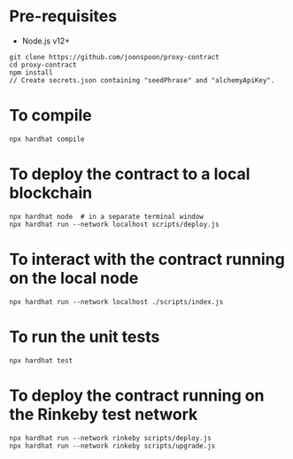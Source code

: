 # Pre-requisites
- Node.js v12+
```
git clone https://github.com/joonspoon/proxy-contract
cd proxy-contract
npm install
// Create secrets.json containing "seedPhrase" and "alchemyApiKey".
```

# To compile
```
npx hardhat compile
```

# To deploy the contract to a local blockchain
```
npx hardhat node  # in a separate terminal window
npx hardhat run --network localhost scripts/deploy.js
```

# To interact with the contract running on the local node
```
npx hardhat run --network localhost ./scripts/index.js
```

# To run the unit tests
```
npx hardhat test
```

# To deploy the contract running on the Rinkeby test network
```
npx hardhat run --network rinkeby scripts/deploy.js
npx hardhat run --network rinkeby scripts/upgrade.js
```
